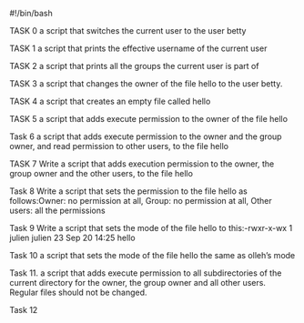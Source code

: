 #!/bin/bash

TASK 0 
 a script that switches the current user to the user betty

TASK 1
a script that prints the effective username of the current user

TASK 2
a script that prints all the groups the current user is part of

TASK 3
a script that changes the owner of the file hello to the user betty.

TASK 4
a script that creates an empty file called hello

TASK 5
a script that adds execute permission to the owner of the file hello

Task 6
a script that adds execute permission to the owner and the group owner, and read permission to other users, to the file hello

TASK 7
Write a script that adds execution permission to the owner, the group owner and the other users, to the file hello

Task 8
Write a script that sets the permission to the file hello as follows:Owner: no permission at all, Group: no permission at all, Other users: all the permissions

Task 9
Write a script that sets the mode of the file hello to this:-rwxr-x-wx 1 julien julien 23 Sep 20 14:25 hello

Task 10
a script that sets the mode of the file hello the same as olleh’s mode

Task 11.
a script that adds execute permission to all subdirectories of the current directory for the owner, the group owner and all other users. Regular files should not be changed.

Task 12
